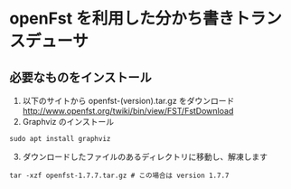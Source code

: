 # openFst を利用した分かち書きトランスデューサ

## 必要なものをインストール

1. 以下のサイトから openfst-(version).tar.gz をダウンロード
   http://www.openfst.org/twiki/bin/view/FST/FstDownload
2. Graphviz のインストール
  ```
  sudo apt install graphviz
  ```
3. ダウンロードしたファイルのあるディレクトリに移動し、解凍します
  ```
  tar -xzf openfst-1.7.7.tar.gz # この場合は version 1.7.7
  ```
